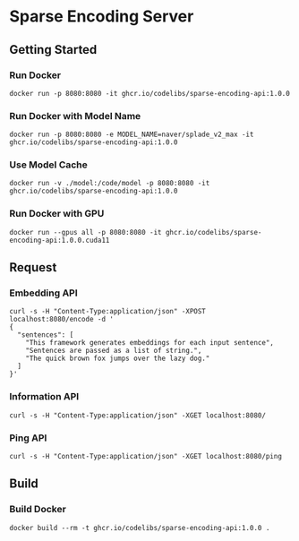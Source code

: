 # Sparse Encoding Server

## Getting Started

### Run Docker

```
docker run -p 8080:8080 -it ghcr.io/codelibs/sparse-encoding-api:1.0.0
```

### Run Docker with Model Name

```
docker run -p 8080:8080 -e MODEL_NAME=naver/splade_v2_max -it ghcr.io/codelibs/sparse-encoding-api:1.0.0
```

### Use Model Cache

```
docker run -v ./model:/code/model -p 8080:8080 -it ghcr.io/codelibs/sparse-encoding-api:1.0.0
```

### Run Docker with GPU

```
docker run --gpus all -p 8080:8080 -it ghcr.io/codelibs/sparse-encoding-api:1.0.0.cuda11
```

## Request

### Embedding API

```
curl -s -H "Content-Type:application/json" -XPOST localhost:8080/encode -d '
{
  "sentences": [
    "This framework generates embeddings for each input sentence",
    "Sentences are passed as a list of string.",
    "The quick brown fox jumps over the lazy dog."
  ]
}'
```

### Information API

```
curl -s -H "Content-Type:application/json" -XGET localhost:8080/
```

### Ping API

```
curl -s -H "Content-Type:application/json" -XGET localhost:8080/ping
```

## Build

### Build Docker

```
docker build --rm -t ghcr.io/codelibs/sparse-encoding-api:1.0.0 .
```

